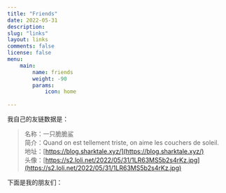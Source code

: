 ```yaml
---
title: "Friends"
date: 2022-05-31
description: 
slug: "links"
layout: links
comments: false
license: false
menu: 
    main:
        name: friends
        weight: -90
        params:
            icon: home
        
---
```

<style>
.article-header {
    display: none;
  }
.article-footer {
	display: none;
  }
</style>




我自己的友链数据是：

> 名称：一只脆脆鲨  
> 简介：Quand on est tellement triste, on aime les couchers de soleil.  
> 地址：[https://blog.sharktale.xyz/](https://blog.sharktale.xyz/)  
> 头像：[https://s2.loli.net/2022/05/31/1LR63MS5b2s4rKz.jpg](https://s2.loli.net/2022/05/31/1LR63MS5b2s4rKz.jpg)

下面是我的朋友们：
